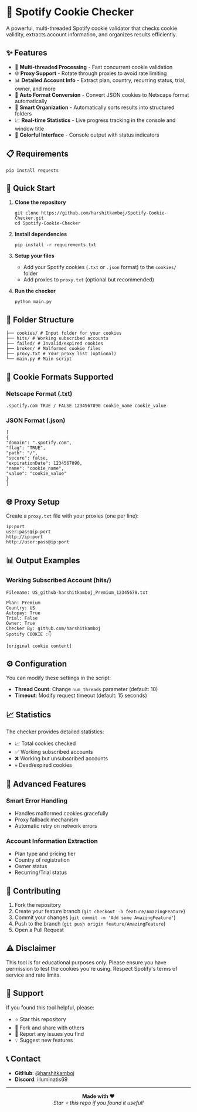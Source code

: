# 🎵 Spotify Cookie Checker

A powerful, multi-threaded Spotify cookie validator that checks cookie validity, extracts account information, and organizes results efficiently.

## ✨ Features

- 🚀 **Multi-threaded Processing** - Fast concurrent cookie validation
- 🌐 **Proxy Support** - Rotate through proxies to avoid rate limiting
- 📊 **Detailed Account Info** - Extract plan, country, recurring status, trial, owner, and more
- 🔄 **Auto Format Conversion** - Convert JSON cookies to Netscape format automatically
- 📁 **Smart Organization** - Automatically sorts results into structured folders
- 📈 **Real-time Statistics** - Live progress tracking in the console and window title
- 🎨 **Colorful Interface** - Console output with status indicators

## 📋 Requirements
```
pip install requests
```

## 🚀 Quick Start

1. **Clone the repository**
    ```
    git clone https://github.com/harshitkamboj/Spotify-Cookie-Checker.git
    cd Spotify-Cookie-Checker
    ```

2. **Install dependencies**
    ```
    pip install -r requirements.txt
    ```

3. **Setup your files**
    - Add your Spotify cookies (`.txt` or `.json` format) to the `cookies/` folder
    - Add proxies to `proxy.txt` (optional but recommended)

4. **Run the checker**
    ```
    python main.py
    ```

## 📁 Folder Structure
```
├── cookies/ # Input folder for your cookies
├── hits/ # Working subscribed accounts
├── failed/ # Invalid/expired cookies
├── broken/ # Malformed cookie files
├── proxy.txt # Your proxy list (optional)
└── main.py # Main script
```

## 🍪 Cookie Formats Supported

### Netscape Format (.txt)
```
.spotify.com TRUE / FALSE 1234567890 cookie_name cookie_value
```

### JSON Format (.json)
```
[
{
"domain": ".spotify.com",
"flag": "TRUE",
"path": "/",
"secure": false,
"expirationDate": 1234567890,
"name": "cookie_name",
"value": "cookie_value"
}
]
```

## 🌐 Proxy Setup

Create a `proxy.txt` file with your proxies (one per line):
```
ip:port
user:pass@ip:port
http://ip:port
http://user:pass@ip:port
```

## 📊 Output Examples

### Working Subscribed Account (hits/)
```
Filename: US_github-harshitkamboj_Premium_12345678.txt

Plan: Premium
Country: US
Autopay: True
Trial: False
Owner: True
Checker By: github.com/harshitkamboj
Spotify COOKIE :👇

[original cookie content]
```

## ⚙️ Configuration

You can modify these settings in the script:

- **Thread Count**: Change `num_threads` parameter (default: 10)
- **Timeout**: Modify request timeout (default: 15 seconds)

## 📈 Statistics

The checker provides detailed statistics:
- 📈 Total cookies checked
- ✅ Working subscribed accounts
- ❌ Working but unsubscribed accounts
- 💀 Dead/expired cookies

## 🔧 Advanced Features

### Smart Error Handling
- Handles malformed cookies gracefully
- Proxy fallback mechanism
- Automatic retry on network errors

### Account Information Extraction
- Plan type and pricing tier
- Country of registration
- Owner status
- Recurring/Trial status

## 🤝 Contributing

1. Fork the repository
2. Create your feature branch (`git checkout -b feature/AmazingFeature`)
3. Commit your changes (`git commit -m 'Add some AmazingFeature'`)
4. Push to the branch (`git push origin feature/AmazingFeature`)
5. Open a Pull Request

## ⚠️ Disclaimer

This tool is for educational purposes only. Please ensure you have permission to test the cookies you're using. Respect Spotify's terms of service and rate limits.

## 🌟 Support

If you found this tool helpful, please:
- ⭐ Star this repository
- 🍴 Fork and share with others
- 🐛 Report any issues you find
- 💡 Suggest new features

## 📞 Contact

- **GitHub**: [@harshitkamboj](https://github.com/harshitkamboj)
- **Discord**: illuminatis69

---

<div align="center">
  <b>Made with ❤️</b>
  <br>
  <i>Star ⭐ this repo if you found it useful!</i>
</div>
